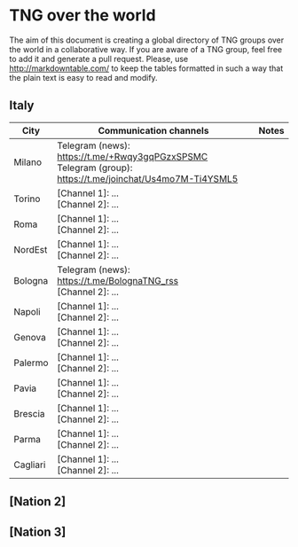 # TNG over the world

The aim of this document is creating a global directory of TNG groups over the world in a collaborative way. If you are aware of a TNG group, feel free to add it and generate a pull request.
Please, use http://markdowntable.com/ to keep the tables formatted in such a way that the plain text is easy to read and modify.

## Italy

| City     | Communication channels                                                                                        | Notes |
|----------|---------------------------------------------------------------------------------------------------------------|-------|
| Milano   | Telegram (news): https://t.me/+Rwqy3gqPGzxSPSMC <br> Telegram (group): https://t.me/joinchat/Us4mo7M-Ti4YSML5 |       |
| Torino   | [Channel 1]: ... <br> [Channel 2]: ...                                                                        |       |
| Roma     | [Channel 1]: ... <br> [Channel 2]: ...                                                                        |       |
| NordEst  | [Channel 1]: ... <br> [Channel 2]: ...                                                                        |       |
| Bologna  | Telegram (news): https://t.me/BolognaTNG_rss <br> [Channel 2]: ...                                            |       |
| Napoli   | [Channel 1]: ... <br> [Channel 2]: ...                                                                        |       |
| Genova   | [Channel 1]: ... <br> [Channel 2]: ...                                                                        |       |
| Palermo  | [Channel 1]: ... <br> [Channel 2]: ...                                                                        |       |
| Pavia    | [Channel 1]: ... <br> [Channel 2]: ...                                                                        |       |
| Brescia  | [Channel 1]: ... <br> [Channel 2]: ...                                                                        |       |
| Parma    | [Channel 1]: ... <br> [Channel 2]: ...                                                                        |       |
| Cagliari | [Channel 1]: ... <br> [Channel 2]: ...                                                                        |       |

## [Nation 2]

## [Nation 3]
